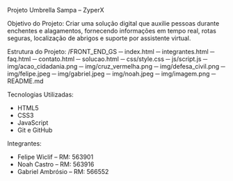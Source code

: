 Projeto Umbrella Sampa – ZyperX

Objetivo do Projeto:
Criar uma solução digital que auxilie pessoas durante enchentes e alagamentos, fornecendo informações em tempo real, rotas seguras, localização de abrigos e suporte por assistente virtual.

Estrutura do Projeto:
/FRONT_END_GS
─ index.html
─ integrantes.html
─ faq.html
─ contato.html
─ solucao.html
─ css/style.css
─ js/script.js
─ img/acao_cidadania.png
─ img/cruz_vermelha.png
─ img/defesa_civil.png
─ img/felipe.jpeg
─ img/gabriel.jpeg
─ img/noah.jpeg
─ img/imagem.png
─ README.md

Tecnologias Utilizadas:
- HTML5
- CSS3
- JavaScript
- Git e GitHub

Integrantes:
- Felipe Wiclif – RM: 563901  
- Noah Castro – RM: 563916  
- Gabriel Ambrósio – RM: 566552